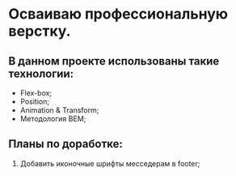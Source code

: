# Осваиваю профессиональную верстку.

## В данном проекте использованы такие технологии:
* Flex-box;
* Position;
* Animation & Transform;
* Методология BEM;

## Планы по доработке:
1. Добавить иконочные шрифты месседерам в footer;
